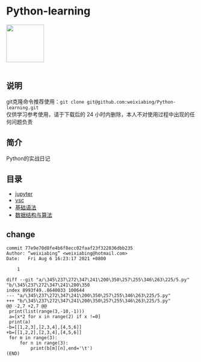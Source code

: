 # Python-learning
 <img src="https://i.giphy.com/media/LMt9638dO8dftAjtco/200.webp" width="100"><br><br>

## 说明
git克隆命令推荐使用：```git clone git@github.com:weixiabing/Python-learning.git```<br>
仅供学习参考使用，请于下载后的 24 小时内删除，本人不对使用过程中出现的任何问题负责
## 简介
Python的实战日记
## 目录
+ [jupyter](https://github.com/weixiabing/Python-learning/tree/main/jupyter)
+ [vsc](https://github.com/weixiabing/Python-learning/tree/main/vsc)
+ [基础语法](https://github.com/weixiabing/Python-learning/tree/main/%E5%9F%BA%E7%A1%80%E8%AF%AD%E6%B3%95)
+ [数据结构与算法](https://github.com/weixiabing/Python-learning/tree/main/%E6%95%B0%E6%8D%AE%E7%BB%93%E6%9E%84%E4%B8%8E%E7%AE%97%E6%B3%95)
## change
```
commit 77e9e70d8fe4b6f8ecc02faaf23f322836dbb235
Author: “weixiabing” <weixiabing@hotmail.com>
Date:   Fri Aug 6 16:23:17 2021 +0800

    1

diff --git "a/\345\237\272\347\241\200\350\257\255\346\263\225/5.py" "b/\345\237\272\347\241\200\350
index 8993f49..8640033 100644
--- "a/\345\237\272\347\241\200\350\257\255\346\263\225/5.py"
+++ "b/\345\237\272\347\241\200\350\257\255\346\263\225/5.py"
@@ -2,7 +2,7 @@
 print(list(range(3,-10,-1)))
 a=[x*2 for x in range(2) if x !=0]
 print(a)
-b=[[1,2,3],[2,3,4],[4,5,6]]
+b=[[1,2,2],[2,3,4],[4,5,6]]
 for m in range(3):
     for n in range(3):
         print(b[m][n],end='\t')
(END)
```
